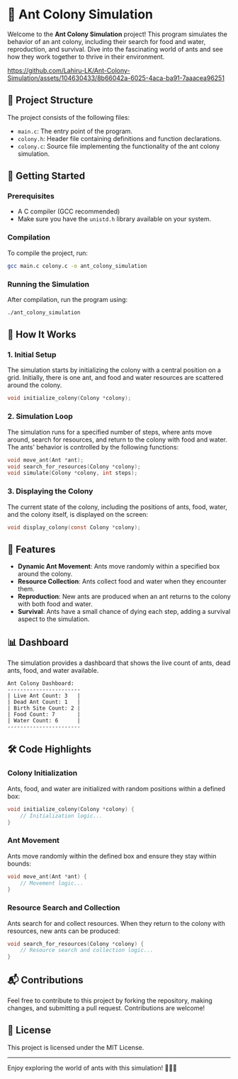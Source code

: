 
# 🐜 Ant Colony Simulation

Welcome to the **Ant Colony Simulation** project! This program simulates the behavior of an ant colony, including their search for food and water, reproduction, and survival. Dive into the fascinating world of ants and see how they work together to thrive in their environment.

https://github.com/Lahiru-LK/Ant-Colony-Simulation/assets/104630433/8b66042a-6025-4aca-ba91-7aaacea96251


## 📂 Project Structure

The project consists of the following files:

- `main.c`: The entry point of the program.
- `colony.h`: Header file containing definitions and function declarations.
- `colony.c`: Source file implementing the functionality of the ant colony simulation.

## 🚀 Getting Started

### Prerequisites

- A C compiler (GCC recommended)
- Make sure you have the `unistd.h` library available on your system.

### Compilation

To compile the project, run:

```sh
gcc main.c colony.c -o ant_colony_simulation
```

### Running the Simulation

After compilation, run the program using:

```sh
./ant_colony_simulation
```

## 📝 How It Works

### 1. Initial Setup

The simulation starts by initializing the colony with a central position on a grid. Initially, there is one ant, and food and water resources are scattered around the colony.

```c
void initialize_colony(Colony *colony);
```

### 2. Simulation Loop

The simulation runs for a specified number of steps, where ants move around, search for resources, and return to the colony with food and water. The ants' behavior is controlled by the following functions:

```c
void move_ant(Ant *ant);
void search_for_resources(Colony *colony);
void simulate(Colony *colony, int steps);
```

### 3. Displaying the Colony

The current state of the colony, including the positions of ants, food, water, and the colony itself, is displayed on the screen:

```c
void display_colony(const Colony *colony);
```

## 🌟 Features

- **Dynamic Ant Movement**: Ants move randomly within a specified box around the colony.
- **Resource Collection**: Ants collect food and water when they encounter them.
- **Reproduction**: New ants are produced when an ant returns to the colony with both food and water.
- **Survival**: Ants have a small chance of dying each step, adding a survival aspect to the simulation.

## 📊 Dashboard

The simulation provides a dashboard that shows the live count of ants, dead ants, food, and water available.

```
Ant Colony Dashboard:
-----------------------
| Live Ant Count: 3   |
| Dead Ant Count: 1   |
| Birth Site Count: 2 |
| Food Count: 7       |
| Water Count: 6      |
-----------------------
```

## 🛠️ Code Highlights

### Colony Initialization

Ants, food, and water are initialized with random positions within a defined box:

```c
void initialize_colony(Colony *colony) {
    // Initialization logic...
}
```

### Ant Movement

Ants move randomly within the defined box and ensure they stay within bounds:

```c
void move_ant(Ant *ant) {
    // Movement logic...
}
```

### Resource Search and Collection

Ants search for and collect resources. When they return to the colony with resources, new ants can be produced:

```c
void search_for_resources(Colony *colony) {
    // Resource search and collection logic...
}
```

## 📬 Contributions

Feel free to contribute to this project by forking the repository, making changes, and submitting a pull request. Contributions are welcome!

## 📜 License

This project is licensed under the MIT License.

---

Enjoy exploring the world of ants with this simulation! 🐜🍂💧

